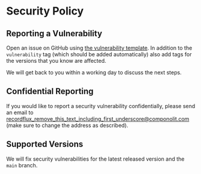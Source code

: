 # Security Policy

## Reporting a Vulnerability

Open an issue on GitHub using [the vulnerability template](https://github.com/Componolit/RecordFlux/issues/new?labels=vulnerability&template=vulnerability.md). In addition to the `vulnerability` tag (which should be added automatically) also add tags for the versions that you know are affected.

We will get back to you within a working day to discuss the next steps.

## Confidential Reporting

If you would like to report a security vulnerability confidentially, please send an email to [recordflux_remove_this_text_including_first_underscore@componolit.com](mailto:recordflux_remove_this_text_including_first_underscore@componolit.com) (make sure to change the address as described).

## Supported Versions

We will fix security vulnerabilities for the latest released version and the `main` branch.
